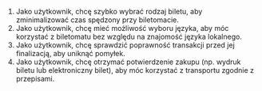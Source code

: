 1. Jako użytkownik, chcę szybko wybrać rodzaj biletu, aby zminimalizować czas 
spędzony przy biletomacie. 
2. Jako użytkownik, chcę mieć możliwość wyboru języka, aby móc korzystać z 
biletomatu bez względu na znajomość języka lokalnego. 
3. Jako użytkownik, chcę sprawdzić poprawność transakcji przed jej finalizacją, 
aby uniknąć pomyłek. 
4. Jako użytkownik, chcę otrzymać potwierdzenie zakupu (np. wydruk biletu lub 
elektroniczny bilet), aby móc korzystać z transportu zgodnie z przepisami. 
